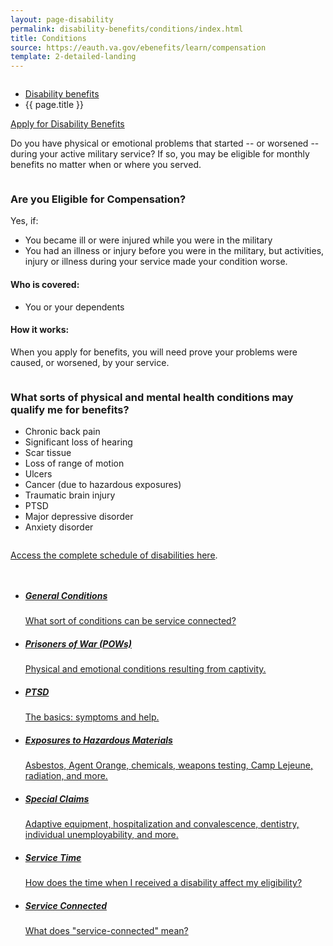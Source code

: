 ```yaml
---
layout: page-disability
permalink: disability-benefits/conditions/index.html
title: Conditions
source: https://eauth.va.gov/ebenefits/learn/compensation
template: 2-detailed-landing
---
```


<div class="splash" markdown="0">
<div class="row" markdown="0">
<div class="small-12 columns" markdown="0">


<ul class="breadcrumbs" role="menubar" aria-label="Primary">
<li class="parent"><a href="{{ site.url }}/disability-benefits/">Disability benefits</a></li>
<li class="active">{{ page.title }}</li>
</ul>

</div>
</div>
</div>

<div class="main" role="main" markdown="0">

<div class="action-bar">
  <div class="row">
    <div class="small-12 columns">
      <a class="usa-button-primary" href="{{ site.url}}/disability-benefits/get/">Apply for Disability Benefits</a>
    </div>
  </div>  
</div>

<div class="section one" markdown="0">



<div class="primary" markdown="0">
<div class="row" markdown="0">
<div class="small-12 columns" markdown="1">

Do you have physical or emotional problems that started -- or worsened -- during your active military service? If so, you may be eligible for monthly benefits no matter when or where you served.

</div>

<div class="small-12 columns" markdown="0">
<div class="call-out" markdown="1">

### Are you Eligible for Compensation?

Yes, if:

- You became ill or were injured while you were in the military
- You had an illness or injury before you were in the military, but activities, injury or illness during your service made your condition worse.

#### Who is covered:

- You or your dependents

#### How it works:

When you apply for benefits, you will need prove your problems were caused, or worsened, by your service.

</div>
</div>

<div class="small-12 columns" markdown="1">
<div class="call-out" markdown="1">

### What sorts of physical and mental health conditions may qualify me for benefits?

- Chronic back pain
- Significant loss of hearing
- Scar tissue
- Loss of range of motion
- Ulcers
- Cancer (due to hazardous exposures)
- Traumatic brain injury
- PTSD
- Major depressive disorder
- Anxiety disorder


</div>
</div>

<div class="small-12 columns" markdown="1">

[Access the complete schedule of disabilities here](http://www.benefits.va.gov/warms/bookc.asp).

</div>


</div>
</div>
</div>

<div class="navigation">
<div class="row">
<div class="small-12 columns">

<ul class="small-block-grid-1 medium-block-grid-3 cards small">
<li>
<a href="{{ site.url }}/disability-benefits/conditions/general-conditions/">
<h5>General Conditions</h5>
<span>What sort of conditions can be service connected?</span>
</a>
</li>


<li>
<a href="{{ site.url }}/disability-benefits/conditions/pow/">
<h5>Prisoners of War (<abbr>POW</abbr>s)</h5>
<span>Physical and emotional conditions resulting from captivity.</span>
</a>
</li>


<li>
<a href="{{ site.url }}/disability-benefits/conditions/ptsd/">
<h5>PTSD</h5>
<span>The basics: symptoms and help.</span>
</a>
</li>

<li>
<a href="{{ site.url }}/disability-benefits/conditions/exposures-to-hazardous-materials/">
<h5>Exposures to Hazardous Materials</h5>
<span>Asbestos, Agent Orange, chemicals, weapons testing, Camp Lejeune, radiation, and more.</span>
</a>
</li>


<li>
<a href="{{ site.url }}/disability-benefits/conditions/special-claims/">
<h5>Special Claims</h5>
<span>Adaptive equipment, hospitalization and convalescence, dentistry, individual unemployability, and more.</span>
</a>
</li>

<li>

  <a href="{{ site.url }}/disability-benefits/conditions/time/">
  <h5>Service Time</h5>
  <span>How does the time when I received a disability affect my eligibility?</span>
  </a>
</li>

<li>
  <a href="{{ site.url }}/disability-benefits/conditions/service-connected/">
  <h5>Service Connected</h5>
  <span>What does "service-connected" mean?</span>
  </a>
</li>


</ul>
</div>
</div>
</div>

</div>

